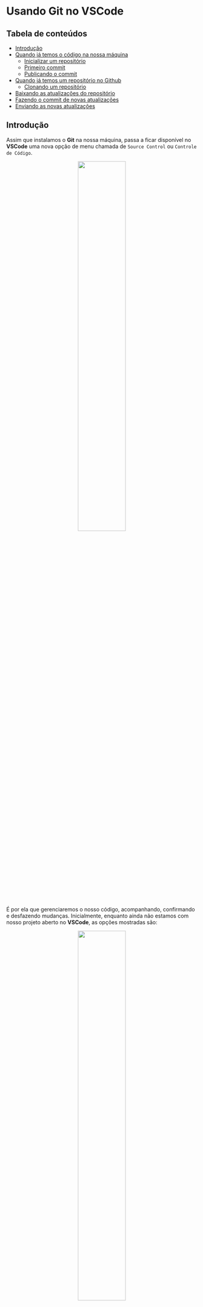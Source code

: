 # Usando **Git** no **VSCode**

## Tabela de conteúdos

* [Introdução](#introdução)
* [Quando já temos o código na nossa máquina](#quando-já-temos-o-código-na-nossa-máquina)
    * [Inicializar um repositório](#inicializar-um-repositório)
    * [Primeiro commit](#primeiro-commit)
    * [Publicando o commit](#publicando-o-commit)
* [Quando já temos um repositório no Github](#quando-já-temos-um-repositório-no-github)
    * [Clonando um repositório](#clonando-um-repositório)
* [Baixando as atualizações do repositório](#baixando-as-atualizações-do-repositório)
* [Fazendo o commit de novas atualizações](#fazendo-o-commit-de-novas-atualizações)
* [Enviando as novas atualizações](#enviando-as-novas-atualizações)

## Introdução
Assim que instalamos o **Git** na nossa máquina, passa a ficar disponível no **VSCode** uma nova opção de menu chamada de `Source Control` ou `Controle de Código`.

<P align="center">
    <img src="../assets/vscode_source_control_1.png" width="50%">
</p>

É por ela que gerenciaremos o nosso código, acompanhando, confirmando e desfazendo mudanças. Inicialmente, enquanto ainda não estamos com nosso projeto aberto no **VSCode**, as opções mostradas são:

<P align="center">
    <img src="../assets/vscode_source_control_2.png" width="50%">
</p>

A opção `Open Folder` ou `Abrir pasta` nós já conhecemos, é a mesma que temos no menu do **VSCode** e através dela podemos escolher qual pasta queremos abrir para trabalhar no **VSCode**.

Já a opção `Clone Repository` ou `Clonar Repositório` é nova e falaremos sobre ela em instantes.

Existem duas formas básicas de começar a usar o **Git** em nossos projetos, quando já temos algum código escrito na nossa máquina ou quando o código ou até mesmo um repositório vazio está no **Github**.

## Quando já temos o código na nossa máquina

Quando já temos alguma coisa escrita do nosso projeto salvo no nosso PC, precisamos fazer o processo de iniciar essa nossa pasta como um repositório do **Git**.

Para isso eu abri no **VSCode** o meu projeto de exemplo `demo_github`, nele existem apenas 3 arquivos bem simples:
- `estilo.css`
- `pagina.html`
- `script.js`

### Inicializar um repositório
Agora que estamos com nosso projeto de exemplo aberto no **VSCode**, podemos abrir o `Source Control` e veremos opções diferentes disponíveis:

<P align="center">
    <img src="../assets/vscode_initialize.png" width="50%">
</p>

Nesse momento, ambas fazem a mesma coisa, que é inicilizar o nosso projeto como um repositório do **Git** e posteriomente enviar para nossa conta no **Github**. A única diferença é que a opção `Publish to Github` faz tudo de forma mais direta, omitindo alguns passos e a opção `Initialize Repository` nos permite visualizar cada etapa do processo e é por este caminho que seguiremos.

Ao clicar na opção `Initialize Repository`, nosso projeto será inicializado como um repositório **Git**, ou seja, qualquer modificação nos conteúdos começará a ser observada e gerenciada pelo **Git**. De cara vemos que nossos 3 arquivos foram adicionados na área de mudanças ou `Changes`. Isso acontece pois como nosso projeto passou a ser um repositório do **Git** neste exato momento, tudo que existia lá é considerado como algo novo.

<P align="center">
    <img src="../assets/vscode_changes_1.png" >
</p>

Nesta área, ao lado do nome de cada um dos nossos arquivos existem opções para `ver o arquivo`, `desfazer as mudanças` ou `confirmá-las`.

<P align="center">
    <img src="../assets/vscode_changes_2.png" >
</p>

### Primeiro commit
Ao confirmar as mudanças de todos os arquivos, os mesmo sáo movidos para uma próxima área chamada de `Staged Changes`. Nesse momento, nossos arquivos estão prontos para serem enviados para a nossa conta no **Github**.

<P align="center">
    <img src="../assets/vscode_staged_1.png" >
</p>

Nesta área também existem opções nos arquivos, podemos ver o arquivo ou remover a confirmação de mudanças, o que fará o arquivo voltar para a área anterior de `Changes`.

<P align="center">
    <img src="../assets/vscode_staged_2.png" >
</p>

Agora que todos nossos arquivos estão confirmados, precisamos fazer o nosso `commit`, que nada mais é do que o "empacotamento" das nossas mudanças. Esse pacote é composto por basicamente 2 coisas, uma mensagem de identificação e os arquivos que estão sendo enviados.

<P align="center">
    <img src="../assets/vscode_commit_1.png" >
</p>

Após clicarmos na opção para confirmar o nosso `commit` nosso "pacote de mudanças" está pronto, lacrado e identificado, como uma encomenda que pretendemos enviar para alguém, porém, assim como uma encomenda, ainda precisamos executar o último passo. 

### Publicando o commit
Se fosse uma encomenda de verdade provavelmente teríamos que ir até uma agência de um serviço de postagem, aqui é um pouco mais simples, podemos fazer o nosso envio através do botão `Publish Branch` ou `Publicar`.

<P align="center">
    <img src="../assets/vscode_publish_1.png" >
</p>

Para conseguir publicar precisamos de duas coisas, a primeira é escolher o nome do nosso repositório no **Github**, por padrão um campo de texto será mostrado no topo do **VSCode** e já virá preenchido com o nome atual da pasta do seu projeto, mudar este valor é opcional.

A segunda parte **só vai acontecer na primeira vez que você estiver tentando conectar o **VSCode** a sua conta no Github**, pois para que o **VSCode** consiga se comunicar com a nossa conta é necessário autorizar. Para isso será mostrada uma mensagem na tela pedindo essa autorização, ao clicar no botão `Allow` ou `Permitir`, seremos redirecionados para o nosso Navegador padrão e para a página do **Github**. 

Se já estivermos logados, uma tela pedido permissão para o **VSCode** se conectar a nossa conta será mostrada, se não, primeiro teremos que realizar o Login e então seremos questionados sobre a permissão.

<P align="center">
    <img src="../assets/vscode_publish_2.png" >
</p>

Uma vez que tudo seja autorizado, seremos redirecionados ao **VSCode** para finalizar a nossa publicação. Para isso basta escolher se nosso novo repositório será público ou prívado e a ação de publicação será concluída. 

<P align="center">
    <img src="../assets/vscode_publish_3.png" >
</p>

Um novo repositório será criado na nossa conta no **Github** já contendo todo o nosso código.

<P align="center">
    <img src="../assets/github_repositorio_1.png" >
</p>

## Quando já temos um repositório no Github
Como dito no começo, podemos partir de um repositório ja criado na nossa conta no **Github**. Para isso precisamos abrir o **VSCode** e sem nenhum projeto aberto ir até `Source Control` (como mostrado na [introdução](#introdução)) e escolher a opção `Clone Repository` ou `Clonar Repositório`.

### Clonando um repositório
`Clonar` um repositório nada mais é do que baixar o repositório do **Github** para a nossa máquina. É muito comum fazermos isso quando vamos alterar um projeto que já existe e conta com bastante código, mas também para projetos novos e que ainda não possuem nenhum arquivo.

A vantagem de se `clonar` um repositório é que o mesmo já vem inicializado e não é necessário realizar o passo de [inicialização](#inicializar-um-repositório) descrito acima. Assim como qualquer mudança feita em arquivos novos ou pré-existentes já estará sendo observada e gerenciada pelo **Git**.

Ao escolher a opção `Clone Repository` do `Source Control` veremos a seguinte opção no topo do **VSCode**.

Ao clicar em `Clone from Github` ou `Clonar do Github` serão listados todos os repositórios disponíveis na sua conta. 

**Atençao:** assim como na etapa de [publicação do commit](#publicando-o-commit) descrita acima, **se for a primeira vez que você estiver tentando conectar o **VSCode** a sua conta no Github**, ele solicitará uma autorização para que consiga se comunicar com a nossa conta. Para isso será mostrada uma mensagem na tela pedindo essa autorização, ao clicar no botão `Allow` ou `Permitir`, seremos redirecionados para o nosso Navegador padrão e para a página do **Github**. 

Se já estivermos logados, uma tela pedido permissão para o **VSCode** se conectar a nossa conta será mostrada, se não, primeiro teremos que realizar o Login e então seremos questionados sobre a permissão. 

Basta selecionar o repositório desejado e escolher em qual pasta da sua máquina o download será feito. Será criada uma pasta na sua máquina com o mesmo nome do repositório na sua conta do **Github**, neste exemplo estou clonando o repositório `demo_github` (o mesmo criado no [fluxo anterior](#quando-já-temos-o-código-na-nossa-máquina)).

<P align="center">
    <img src="../assets/vscode_clone_2.png" >
</p>

Por último, assim que o download do repositório estiver concluído o **VSCode** perguntará se já queremos abrir esta pasta, escolha a opção `Open` ou `Abrir` para facilitar.

<P align="center">
    <img src="../assets/vscode_clone_3.png" >
</p>

Agora o nosso repositório já está baixado, aberto e pronto para ser trabalhado em nosso **VSCode**.

Se por algum motivo não selecionamos a opção de abrir o repositório mostrada acima, ou simplesmente fechamos o **VSCode** para continuar em outro momento, basta realzarmos o fluxo padrão de `Open folder` ou `Abrir pasta` e escolher a pasta do nosso repositório no caminho que escolhemos para cloná-lo.

## Baixando as atualizações do repositório
Uma boa prática quando estamos trabalhando com outras pessoas no mesmo repositório é sempre antes verificar se existe alguma atualização disponível para ser baixada antes de começar uma nova modificação.

Para isso basta acessar a área de `Source Control`, clicar nos `...` e utilizar a funcionalidade de `Pull`.

<P align="center">
    <img src="../assets/vscode_pull.png" >
</p>

Fazendo isso, toda atualização de código que ainda não consta na sua cópia local do repositório será baixada.

## Fazendo o commit de novas atualizações
O processo de fazer commits de novas atualizações é o mesmo descrito anteriormente em [primeiro commit](#primeiro-commit). A única diferença é que agora apenas os arquivos modificados serão listados na área de `Modificações` ou `Changes`.

Suponha que eu alterei o arquivo `pagina.html` que já existia mas estava vazio, incluí o `HTML` padrão e salvei.

O arquivo `pagina.html` será listado na área de modificações e se eu clicar nele, posso inclusive ver as modificações feitas. A esquerda é possível ver que ele estava vazio antes da minha modificação e a direita podemos ver como ele está atualmente.

<P align="center">
    <img src="../assets/vscode_changes_3.png" >
</p>

Assim como descrito em [primeiro commit](#primeiro-commit), se tudo estiver correto, basta confirmar a modificação do arquivo enviando-o para `Staged Changes`, inserindo uma mensagem de `commit`** clara e objetiva sobre a modificação** e finalizando a ação.

<P align="center">
    <img src="../assets/vscode_commit_2.png" >
</p>

Neste momento, temos um "pacote" contendo um arquivo modificado e pronto para ser enviado.

## Enviando as novas atualizações
Assim como descrito em [publicando o commit](#publicando-o-commit), precisamos enviar este "pacote". Para fazer isso temos 2 alternativas:

1. Clicar em `Sync Changes` ou `Sincronizar modificações`
2. Ir nos `...` e escolher a opção `Push`.

<P align="center">
    <img src="../assets/vscode_push.png" >
</p>